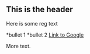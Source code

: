 ## This is the header

Here is some reg text

*bullet 1
*bullet 2
[Link to Google](http://www.google.com)

More text.